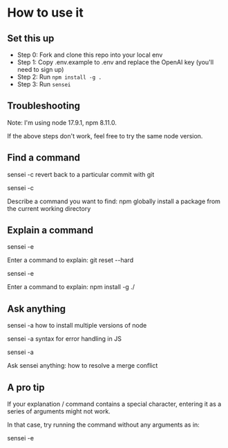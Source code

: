 # How to use it

## Set this up

- Step 0: Fork and clone this repo into your local env
- Step 1: Copy .env.example to .env and replace the OpenAI key (you'll need to sign up)
- Step 2: Run `npm install -g .`
- Step 3: Run `sensei`

## Troubleshooting

Note: I'm using node 17.9.1, npm 8.11.0.

If the above steps don't work, feel free to try the same node version.

## Find a command

sensei -c revert back to a particular commit with git

sensei -c

Describe a command you want to find: npm globally install a package from the current working directory

## Explain a command

sensei -e

Enter a command to explain: git reset --hard <commit-hash>

sensei -e 

Enter a command to explain: npm install -g ./

## Ask anything

sensei -a how to install multiple versions of node

sensei -a syntax for error handling in JS

sensei -a

Ask sensei anything: how to resolve a merge conflict

## A pro tip

If your explanation / command contains a special character, entering it as a series of arguments might not work.

In that case, try running the command without any arguments as in:

sensei -e
